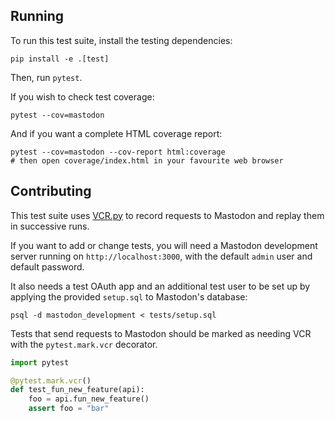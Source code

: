 ## Running

To run this test suite, install the testing dependencies:

    pip install -e .[test]

Then, run `pytest`.

If you wish to check test coverage:

    pytest --cov=mastodon

And if you want a complete HTML coverage report:

    pytest --cov=mastodon --cov-report html:coverage
    # then open coverage/index.html in your favourite web browser


## Contributing

[VCR.py]: https://vcrpy.readthedocs.io/

This test suite uses [VCR.py][] to record requests to Mastodon and replay them in successive runs.

If you want to add or change tests, you will need a Mastodon development server running on `http://localhost:3000`, with the default `admin` user and default password.

It also needs a test OAuth app and an additional test user to be set up by applying the provided `setup.sql` to Mastodon's database:

    psql -d mastodon_development < tests/setup.sql

Tests that send requests to Mastodon should be marked as needing VCR with the `pytest.mark.vcr` decorator.

```python
import pytest

@pytest.mark.vcr()
def test_fun_new_feature(api):
    foo = api.fun_new_feature()
    assert foo = "bar"
```
